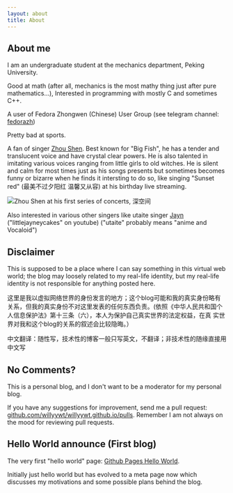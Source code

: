 ```yaml
---
layout: about
title: About
---
```

## About me
I am an undergraduate student at the mechanics department, Peking University. 

Good at math (after all, mechanics is the most mathy thing just after pure mathematics...), Interested in programming with mostly C and sometimes C++. 

A user of Fedora Zhongwen (Chinese) User Group (see telegram channel: [fedorazh](https://t.me/fedorazh))

Pretty bad at sports.

A fan of singer [Zhou Shen](https://en.wikipedia.org/wiki/Zhou_Shen). Best known for "Big Fish", he has a tender and translucent voice and have crystal clear powers. He is also talented in imitating various voices ranging from little girls to old witches. He is silent and calm for most times just as his songs presents but sometimes becomes funny or bizarre when he finds it intersting to do so, like singing "Sunset red" (最美不过夕阳红 温馨又从容) at his birthday live streaming.

![Zhou Shen at his first series of concerts, 深空间](../../../static/20190709_075450_007.jpg "Zhou Shen at his first series of concerts, 深空间")

Also interested in various other singers like utaite singer [Jayn](https://utaite.fandom.com/wiki/Jayn) ("littlejayneycakes" on youtube) ("utaite" probably means "anime and Vocaloid")

## Disclaimer

This is supposed to be a place where I can say something in this virtual web world; the blog may loosely related to my real-life identity, but my real-life identity is not responsible for anything posted here.

这里是我以虚拟网络世界的身份发言的地方；这个blog可能和我的真实身份略有关系，但我的真实身份不对这里发表的任何东西负责。(依照《中华人民共和国个人信息保护法》第十三条（六），本人为保护自己真实世界的法定权益，在真
实世界对我和这个blog的关系的叙述会比较隐晦。）

中文翻译：随性写，技术性的博客一般只写英文，不翻译；非技术性的随缘直接用中文写

## No Comments?
This is a personal blog, and I don't want to be a moderator for my personal blog.

If you have any suggestions for improvement, send me a pull request: [github.com/willyywt/willyywt.github.io/pulls](https://github.com/willyywt/willyywt.github.io/pulls). Remember I am not always on the mood for reviewing pull requests.

## Hello World announce (First blog)
The very first "hello world" page: [Github Pages Hello World](2021/10/17/hello-github-pages.html). 

Initially just hello world but has evolved to a meta page now which discusses my motivations and some possible plans behind the blog.
